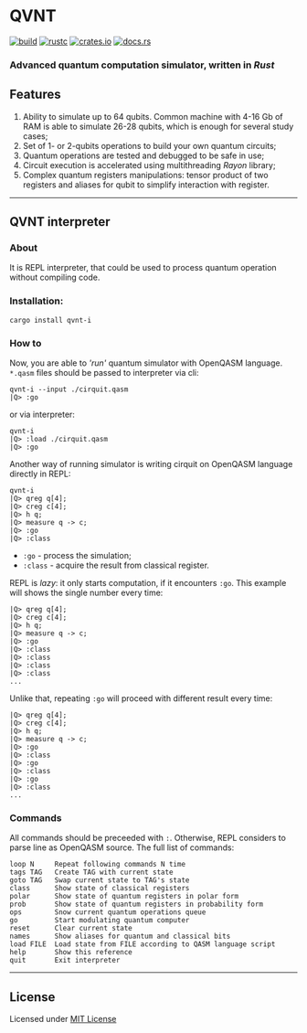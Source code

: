 # QVNT

[![build](https://img.shields.io/github/workflow/status/MucTepDayH16/qvnt-i/Rust?style=for-the-badge&logo=github&label=build/tests)](https://github.com/MucTepDayH16/qvnt/actions/workflows/rust.yml)
[![rustc](https://img.shields.io/badge/rustc-1.40+-blue?style=for-the-badge&logo=rust)](https://www.rust-lang.org)
[![crates.io](https://img.shields.io/crates/v/qvnt-i?style=for-the-badge&logo=hackthebox&logoColor=white)](https://crates.io/crates/qvnt)
[![docs.rs](https://img.shields.io/docsrs/qvnt?style=for-the-badge&logo=rust)](https://docs.rs/qvnt/)

### Advanced quantum computation simulator, written in *Rust*


## Features
1. Ability to simulate up to 64 qubits.
   Common machine with 4-16 Gb of RAM is able to simulate 26-28 qubits, which is enough for several study cases;
2. Set of 1- or 2-qubits operations to build your own quantum circuits;
3. Quantum operations are tested and debugged to be safe in use;
4. Circuit execution is accelerated using multithreading *Rayon* library;
5. Complex quantum registers manipulations: tensor product of two registers and aliases for qubit to simplify interaction with register.

___
## QVNT interpreter
### About
It is REPL interpreter, that could be used to process quantum operation without compiling code.
### Installation:
```shell
cargo install qvnt-i
```

### How to
Now, you are able to _'run'_ quantum simulator with OpenQASM language.
`*.qasm` files should be passed to interpreter via cli:
```shell
qvnt-i --input ./cirquit.qasm
|Q> :go
```
or via interpreter:
```shell
qvnt-i
|Q> :load ./cirquit.qasm
|Q> :go
```

Another way of running simulator is writing cirquit on OpenQASM language directly in REPL:
```shell
qvnt-i
|Q> qreg q[4];
|Q> creg c[4];
|Q> h q;
|Q> measure q -> c;
|Q> :go
|Q> :class
```
* `:go` - process the simulation;
* `:class` - acquire the result from classical register.

REPL is _lazy_: it only starts computation, if it encounters `:go`.
This example will shows the single number every time:
```shell
|Q> qreg q[4];
|Q> creg c[4];
|Q> h q;
|Q> measure q -> c;
|Q> :go
|Q> :class
|Q> :class
|Q> :class
|Q> :class
...
```
Unlike that, repeating `:go` will proceed with different result every time:
```shell
|Q> qreg q[4];
|Q> creg c[4];
|Q> h q;
|Q> measure q -> c;
|Q> :go
|Q> :class
|Q> :go
|Q> :class
|Q> :go
|Q> :class
...
```
### Commands
All commands should be preceeded with `:`.
Otherwise, REPL considers to parse line as OpenQASM source.
The full list of commands:
```ignore
loop N     Repeat following commands N time
tags TAG   Create TAG with current state
goto TAG   Swap current state to TAG's state
class      Show state of classical registers
polar      Show state of quantum registers in polar form
prob       Show state of quantum registers in probability form
ops        Snow current quantum operations queue
go         Start modulating quantum computer
reset      Clear current state
names      Show aliases for quantum and classical bits
load FILE  Load state from FILE according to QASM language script
help       Show this reference
quit       Exit interpreter
```


___
## License
Licensed under [MIT License](LICENSE.md)
